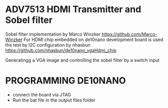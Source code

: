 # ADV7513 HDMI Transmitter and Sobel filter #

Sobel filter implementation by Marco Winzker https://github.com/Marco-Winzker
For HDMI chip embedded on de10nano development board is used the test by I2C configuration by nhasbun https://github.com/nhasbun/de10nano_vgaHdmi_chip

Generatingg a VGA image and controlling the sobel filter by a switch input

# PROGRAMMING DE10NANO #
* connect the board via JTAG
* Run the bat file in the output files folder

